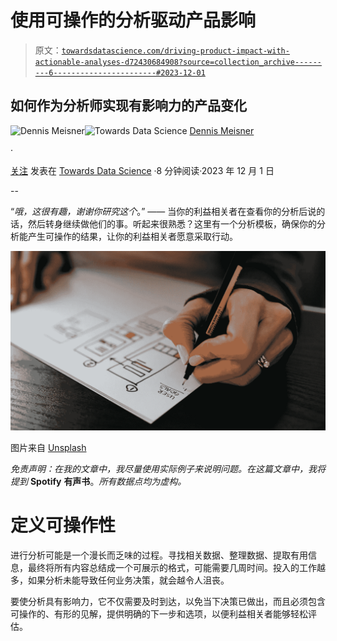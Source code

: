 # 使用可操作的分析驱动产品影响

> 原文：[`towardsdatascience.com/driving-product-impact-with-actionable-analyses-d72430684908?source=collection_archive---------6-----------------------#2023-12-01`](https://towardsdatascience.com/driving-product-impact-with-actionable-analyses-d72430684908?source=collection_archive---------6-----------------------#2023-12-01)

## **如何作为分析师实现有影响力的产品变化**

[](https://medium.com/@meisnerden?source=post_page-----d72430684908--------------------------------)![Dennis Meisner](https://medium.com/@meisnerden?source=post_page-----d72430684908--------------------------------)[](https://towardsdatascience.com/?source=post_page-----d72430684908--------------------------------)![Towards Data Science](https://towardsdatascience.com/?source=post_page-----d72430684908--------------------------------) [Dennis Meisner](https://medium.com/@meisnerden?source=post_page-----d72430684908--------------------------------)

·

[关注](https://medium.com/m/signin?actionUrl=https%3A%2F%2Fmedium.com%2F_%2Fsubscribe%2Fuser%2Fd242f538e931&operation=register&redirect=https%3A%2F%2Ftowardsdatascience.com%2Fdriving-product-impact-with-actionable-analyses-d72430684908&user=Dennis+Meisner&userId=d242f538e931&source=post_page-d242f538e931----d72430684908---------------------post_header-----------) 发表在 [Towards Data Science](https://towardsdatascience.com/?source=post_page-----d72430684908--------------------------------) ·8 分钟阅读·2023 年 12 月 1 日[](https://medium.com/m/signin?actionUrl=https%3A%2F%2Fmedium.com%2F_%2Fvote%2Ftowards-data-science%2Fd72430684908&operation=register&redirect=https%3A%2F%2Ftowardsdatascience.com%2Fdriving-product-impact-with-actionable-analyses-d72430684908&user=Dennis+Meisner&userId=d242f538e931&source=-----d72430684908---------------------clap_footer-----------)

--

[](https://medium.com/m/signin?actionUrl=https%3A%2F%2Fmedium.com%2F_%2Fbookmark%2Fp%2Fd72430684908&operation=register&redirect=https%3A%2F%2Ftowardsdatascience.com%2Fdriving-product-impact-with-actionable-analyses-d72430684908&source=-----d72430684908---------------------bookmark_footer-----------)

“*哦，这很有趣，谢谢你研究这个*。” —— 当你的利益相关者在查看你的分析后说的话，然后转身继续做他们的事。听起来很熟悉？这里有一个分析模板，确保你的分析能产生可操作的结果，让你的利益相关者愿意采取行动。

![](img/26098f6d83cef7e77745be4d4c9c42ad.png)

图片来自 [Unsplash](https://unsplash.com/photos/person-writing-on-white-paper-v9FQR4tbIq8)

*免责声明：在我的文章中，我尽量使用实际例子来说明问题。在这篇文章中，我将提到* **Spotify** **有声书**。*所有数据点均为虚构。*

# 定义可操作性

进行分析可能是一个漫长而乏味的过程。寻找相关数据、整理数据、提取有用信息，最终将所有内容总结成一个可展示的格式，可能需要几周时间。投入的工作越多，如果分析未能导致任何业务决策，就会越令人沮丧。

要使分析具有影响力，它不仅需要及时到达，以免当下决策已做出，而且必须包含可操作的、有形的见解，提供明确的下一步和选项，以便利益相关者能够轻松评估。
